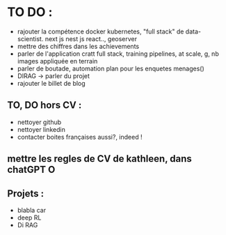 # TO DO  :
- rajouter la compétence docker kubernetes, "full stack" de data-scientist.
next js nest js react.., geoserver
- mettre des chiffres dans les achievements
- parler de l'application cratt full stack, training pipelines, at scale, g, nb images appliquée en terrain
- parler de boutade, automation plan pour les enquetes menages()
- DIRAG -> parler du projet
- rajouter le billet de blog
## TO, DO hors CV :
- nettoyer github
- nettoyer linkedin
- contacter boites françaises aussi?, indeed !


## mettre les regles de CV de kathleen, dans chatGPT O 
## Projets :
- blabla car
- deep RL 
- Di RAG



